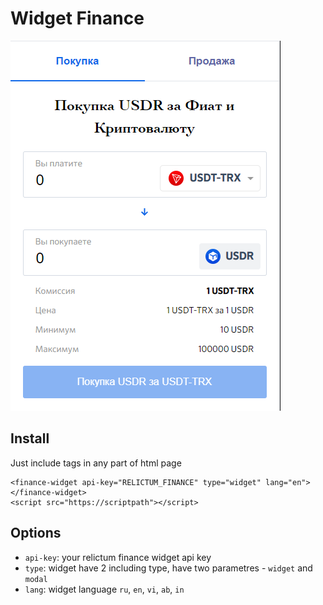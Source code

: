 # Widget Finance

![screen png](screen.png "Title")

## Install 

Just include tags in any part of html page

```
<finance-widget api-key="RELICTUM_FINANCE" type="widget" lang="en"></finance-widget>
<script src="https://scriptpath"></script>
```

## Options

- `api-key`: your relictum finance widget api key
- `type`: widget have 2 including type, have two parametres - `widget` and `modal`
- `lang`: widget language `ru`, `en`, `vi`, `ab`, `in`